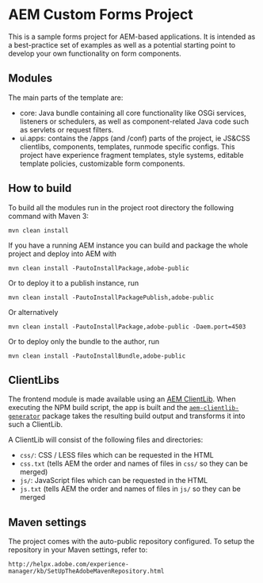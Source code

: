 # AEM Custom Forms Project

This is a sample forms project for AEM-based applications. It is intended as a best-practice set of examples as well as a potential starting point to develop your own functionality on form components.

## Modules

The main parts of the template are:

* core: Java bundle containing all core functionality like OSGi services, listeners or schedulers, as well as component-related Java code such as servlets or request filters.
* ui.apps: contains the /apps (and /conf) parts of the project, ie JS&CSS clientlibs, components, templates, runmode specific configs. This project have experience fragment templates, style systems, editable template policies, customizable form components.

## How to build

To build all the modules run in the project root directory the following command with Maven 3:

    mvn clean install

If you have a running AEM instance you can build and package the whole project and deploy into AEM with

    mvn clean install -PautoInstallPackage,adobe-public

Or to deploy it to a publish instance, run

    mvn clean install -PautoInstallPackagePublish,adobe-public

Or alternatively

    mvn clean install -PautoInstallPackage,adobe-public -Daem.port=4503

Or to deploy only the bundle to the author, run

    mvn clean install -PautoInstallBundle,adobe-public


## ClientLibs

The frontend module is made available using an [AEM ClientLib](https://helpx.adobe.com/experience-manager/6-5/sites/developing/using/clientlibs.html). When executing the NPM build script, the app is built and the [`aem-clientlib-generator`](https://github.com/wcm-io-frontend/aem-clientlib-generator) package takes the resulting build output and transforms it into such a ClientLib.

A ClientLib will consist of the following files and directories:

- `css/`: CSS / LESS files which can be requested in the HTML
- `css.txt` (tells AEM the order and names of files in `css/` so they can be merged)
- `js/`: JavaScript files which can be requested in the HTML
- `js.txt` (tells AEM the order and names of files in `js/` so they can be merged

## Maven settings

The project comes with the auto-public repository configured. To setup the repository in your Maven settings, refer to:

    http://helpx.adobe.com/experience-manager/kb/SetUpTheAdobeMavenRepository.html
